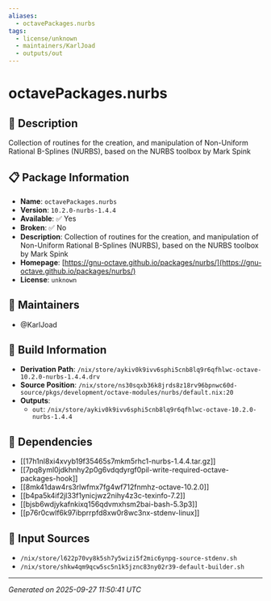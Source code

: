 ```yaml
---
aliases:
  - octavePackages.nurbs
tags:
  - license/unknown
  - maintainers/KarlJoad
  - outputs/out
---
```


# octavePackages.nurbs

## 📝 Description

Collection of routines for the creation, and manipulation of Non-Uniform Rational B-Splines (NURBS), based on the NURBS toolbox by Mark Spink

## 📋 Package Information

- **Name**: `octavePackages.nurbs`
- **Version**: `10.2.0-nurbs-1.4.4`
- **Available**: ✅ Yes
- **Broken**: ✅ No
- **Description**: Collection of routines for the creation, and manipulation of Non-Uniform Rational B-Splines (NURBS), based on the NURBS toolbox by Mark Spink
- **Homepage**: [https://gnu-octave.github.io/packages/nurbs/](https://gnu-octave.github.io/packages/nurbs/)
- **License**: `unknown`
## 👥 Maintainers

- @KarlJoad


## 🔧 Build Information

- **Derivation Path**: `/nix/store/aykiv0k9ivv6sphi5cnb8lq9r6qfhlwc-octave-10.2.0-nurbs-1.4.4.drv`
- **Source Position**: `/nix/store/ns30sqxb36k8jrds8z18rv96bpnwc60d-source/pkgs/development/octave-modules/nurbs/default.nix:20`
- **Outputs**:
  - `out`:  `/nix/store/aykiv0k9ivv6sphi5cnb8lq9r6qfhlwc-octave-10.2.0-nurbs-1.4.4`

## 🔗 Dependencies

- [[17h1nl8xi4xvyb19f35465s7mkm5rhc1-nurbs-1.4.4.tar.gz]]
- [[7pq8yml0jdkhnhy2p0g6vdqdyrgf0pil-write-required-octave-packages-hook]]
- [[8mk41daw4rs3rlwfmx7fg4wf712fnmhz-octave-10.2.0]]
- [[b4pa5k4if2jl33f1ynicjwz2nihy4z3c-texinfo-7.2]]
- [[bjsb6wdjykafnkixq156qdvmxhsm2bai-bash-5.3p3]]
- [[p76r0cwlf6k97ibprrpfd8xw0r8wc3nx-stdenv-linux]]

## 📁 Input Sources

- `/nix/store/l622p70vy8k5sh7y5wizi5f2mic6ynpg-source-stdenv.sh`
- `/nix/store/shkw4qm9qcw5sc5n1k5jznc83ny02r39-default-builder.sh`

---
*Generated on 2025-09-27 11:50:41 UTC*
